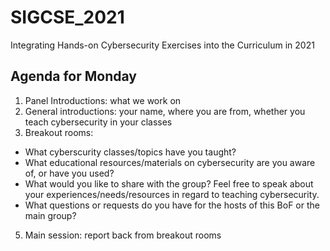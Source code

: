 # SIGCSE_2021
Integrating Hands-on Cybersecurity Exercises into the Curriculum in 2021
## Agenda for Monday 
1. Panel Introductions: what we work on
2. General introductions: your name, where you are from, whether you teach cybersecurity in your classes
3. Breakout rooms: 
  * What cyberscurity classes/topics have you taught?
  * What educational resources/materials on cybersecurity are you aware of, or have you used?
  * What would you like to share with the group? Feel free to speak about your experiences/needs/resources in regard to teaching cybersecurity.
  * What questions or requests do you have for the hosts of this BoF or the main group?  

  
5. Main session: report back from breakout rooms
